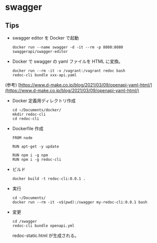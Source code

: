 # swagger


## Tips

* swagger editor を Docker で起動  
  ```
  docker run --name swagger -d -it --rm -p 8080:8080 swaggerapi/swagger-editor
  ```
* Docker で swagger の yaml ファイルを HTML に変換。  
  ```
  docker run --rm -it -v /vagrant:/vagrant redoc bash
  redoc-cli bundle xxx-api.yaml
  ```

(参考) [https://www.d-make.co.jp/blog/2021/03/09/openapi-yaml-html/](https://www.d-make.co.jp/blog/2021/03/09/openapi-yaml-html/)

* Docker 定義用ディレクトリ作成  
  ```
  cd ~/Documents/docker/
  mkdir redoc-cli
  cd redoc-cli
  ```
* Dockerfile 作成  
  ```
  FROM node

  RUN apt-get -y update

  RUN npm i -g npm
  RUN npm i -g redoc-cli
  ```
* ビルド  
  ```
  docker build -t redoc-cli:0.0.1 .
  ```
* 実行  
  ```
  cd ~/Documents/
  docker run --rm -it -v$(pwd):/swagger my-redoc-cli:0.0.1 bash
  ```
* 変更  
  ```
  cd /swagger
  redoc-cli bundle openapi.yml
  ```  
  redoc-static.html が生成される。
